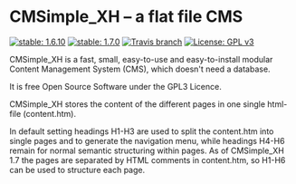 # CMSimple_XH – a flat file CMS

[![stable: 1.6.10](https://img.shields.io/badge/stable-1.6.10-green.svg)](https://github.com/cmsimple-xh/cmsimple-xh/releases/tag/1.6.10)
[![stable: 1.7.0](https://img.shields.io/badge/stable-1.7.0-green.svg)](https://github.com/cmsimple-xh/cmsimple-xh/releases/tag/1.7.0)
[![Travis branch](https://img.shields.io/travis/cmsimple-xh/cmsimple-xh.svg)](https://travis-ci.org/cmsimple-xh/cmsimple-xh/branches)
[![License: GPL v3](https://img.shields.io/badge/License-GPL%20v3-blue.svg)](http://www.gnu.org/licenses/gpl-3.0)

CMSimple_XH is a fast, small, easy-to-use and
easy-to-install modular Content Management
System (CMS), which doesn't need a database.

It is free Open Source Software under the
GPL3 Licence.

CMSimple_XH stores the content of the different
pages in one single html-file (content.htm).

In default setting headings H1-H3 are used
to split the content.htm into single pages
and to generate the navigation menu, while
headings H4-H6 remain for normal semantic
structuring within pages.
As of CMSimple_XH 1.7 the pages are separated by HTML comments in content.htm,
so H1-H6 can be used to structure each page.